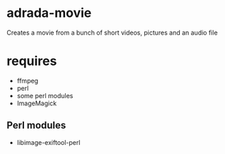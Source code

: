 # adrada-movie
Creates a movie from a bunch of short videos, pictures and an audio file

# requires
- ffmpeg
- perl
- some perl modules
- ImageMagick

## Perl modules

- libimage-exiftool-perl

